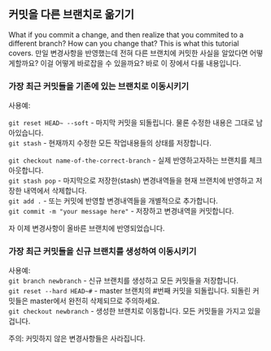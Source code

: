 ## 커밋을 다른 브랜치로 옮기기

What if you commit a change, and then realize that you commited to a different branch?
How can you change that? This is what this tutorial covers.
만일 변경사항을 반영했는데 전혀 다른 브랜치에 커밋한 사실을 알았다면 어떻게할까요?
이걸 어떻게 바로잡을 수 있을까요? 바로 이 장에서 다룰 내용입니다.

### 가장 최근 커밋들을 기존에 있는 브랜치로 이동시키기
사용예:

```git reset HEAD~ --soft``` - 마지막 커밋을 되돌립니다. 물론 수정한 내용은 그대로 남아있습니다.  
```git stash``` - 현재까지 수정한 모든 작업내용들의 상태를 저장합니다.  

```git checkout name-of-the-correct-branch``` - 실제 반영하고자하는 브랜치를 체크아웃합니다.    
```git stash pop``` - 마지막으로 저장한(stash) 변경내역들을 현재 브랜치에 반영하고 저장한 내역에서 삭제합니다.  
```git add .``` - 또는 커밋에 반영할 변경내역들을 개별적으로 추가합니다.  
```git commit -m "your message here"``` - 저장하고 변경내역을 커밋합니다.  

자 이제 변경사항이 올바른 브랜치에 반영되었습니다.

### 가장 최근 커밋들을 신규 브랜치를 생성하여 이동시키기 

사용예:  
```git branch newbranch``` -  신규 브랜치를 생성하고 모든 커밋들을 저장합니다.  
```git reset --hard HEAD~#``` - master 브랜치의 #번째 커밋을 되돌립니다. 되돌린 커밋들은 master에서 완전히 삭제되므로 주의하세요.  
```git checkout newbranch``` - 생성한 브랜치로 이동합니다. 모든 커밋들을 가지고 있을겁니다.  

주의: 커밋하지 않은 변경사항들은 사라집니다.
